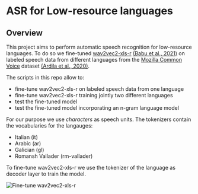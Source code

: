 # ASR for Low-resource languages

## Overview
This project aims to perform automatic speech recognition for low-resource languages. To do so we fine-tuned [wav2vec2-xls-r](https://huggingface.co/facebook/wav2vec2-xls-r-300m) [(Babu et al., 2021)](https://arxiv.org/abs/2111.09296) on labeled speech data from different languages from the [Mozilla Common Voice](https://commonvoice.mozilla.org/en/datasets) dataset [(Ardila et al., 2020)](https://github.com/common-voice/cv-dataset).

The scripts in this repo allow to: 
* fine-tune wav2vec2-xls-r on labeled speech data from one language 
* fine-tune wav2vec2-xls-r training jointly two different languages
* test the fine-tuned model 
* test the fine-tuned model incorporating an n-gram language model  

For our purpose we use *characters* as speech units. 
The tokenizers contain the vocabularies for the langauges:
* Italian (it)
* Arabic  (ar)
* Galician (gl)
* Romansh Vallader (rm-vallader) 

To fine-tune wav2vec2-xls-r we use the tokenizer of the language as decoder layer to train the model.

![Fine-tune wav2vec2-xls-r](Fine-tune-wav2vec2-xls-r.png)